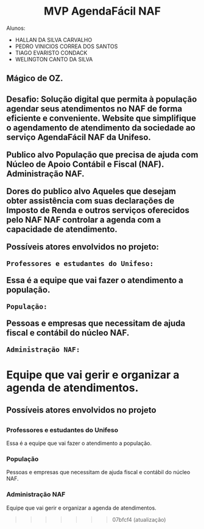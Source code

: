 <div style="text-align: center;">
  <h1>
	MVP AgendaFácil NAF
  </h1>
</div>

Alunos:
- HALLAN DA SILVA CARVALHO
- PEDRO VINICIOS CORREA DOS SANTOS
- TIAGO EVARISTO CONDACK	
- WELINGTON CANTO DA SILVA


<h2>
  Mágico de OZ.
<h2>
Desafio:
Solução digital que permita à população agendar seus atendimentos no NAF de forma eficiente e conveniente.
Website que simplifique o agendamento de atendimento da sociedade ao serviço AgendaFácil NAF da Unifeso.



Publico alvo
    População que precisa de ajuda com  Núcleo de Apoio Contábil e Fiscal (NAF).
    Administração NAF.
	
Dores do publico alvo
Aqueles que desejam obter assistência com suas declarações de Imposto de Renda e outros serviços oferecidos pelo NAF
NAF controlar a agenda com a capacidade de atendimento.


Possíveis atores envolvidos no projeto:

    Professores e estudantes do Unifeso:
Essa é a equipe que vai fazer o atendimento a população.

    População:
Pessoas e empresas que necessitam de ajuda fiscal e contábil do núcleo NAF.

    Administração NAF:
Equipe que vai gerir e organizar a agenda de atendimentos.
=======
<h2>Possíveis atores envolvidos no projeto
<h2>

<h3>Professores e estudantes do Unifeso
</h3>
Essa é a equipe que vai fazer o atendimento a população.

<h3>População
</h3>
Pessoas e empresas que necessitam de ajuda fiscal e contábil do núcleo NAF.

<h3>Administração NAF
</h3>
Equipe que vai gerir e organizar a agenda de atendimentos.

>>>>>>> 07bfcf4 (atualização)
